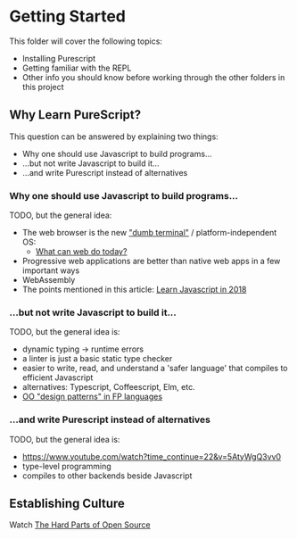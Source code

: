 # Getting Started

This folder will cover the following topics:
- Installing Purescript
- Getting familiar with the REPL
- Other info you should know before working through the other folders in this project

## Why Learn PureScript?

This question can be answered by explaining two things:
- Why one should use Javascript to build programs...
- ...but not write Javascript to build it...
- ...and write Purescript instead of alternatives

### Why one should use Javascript to build programs...

TODO, but the general idea:
- The web browser is the new ["dumb terminal"](https://www.youtube.com/embed/YI34UIMgkxs?start=1762&end=1828) / platform-independent OS:
    - [What can web do today?](https://whatwebcando.today/)
- Progressive web applications are better than native web apps in a few important ways
- WebAssembly
- The points mentioned in this article: [Learn Javascript in 2018](https://hackernoon.com/learn-to-code-in-2018-get-hired-and-have-fun-along-the-way-b338247eed6a)

### ...but not write Javascript to build it...

TODO, but the general idea is:
- dynamic typing -> runtime errors
- a linter is just a basic static type checker
- easier to write, read, and understand a 'safer language' that compiles to efficient Javascript
- alternatives: Typescript, Coffeescript, Elm, etc.
- [OO "design patterns" in FP languages](http://blog.ezyang.com/2010/05/design-patterns-in-haskel/)

### ...and write Purescript instead of alternatives

TODO, but the general idea is:
- https://www.youtube.com/watch?time_continue=22&v=5AtyWgQ3vv0
- type-level programming
- compiles to other backends beside Javascript

## Establishing Culture

Watch [The Hard Parts of Open Source](https://www.youtube.com/watch?v=o_4EX4dPppA)
